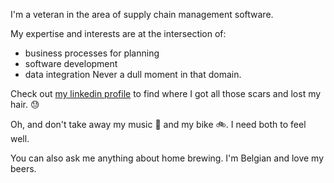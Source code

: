I'm a veteran in the area of supply chain management software. 

My expertise and interests are at the intersection of:
- business processes for planning
- software development
- data integration
Never a dull moment in that domain.

Check out [my linkedin profile](https://www.linkedin.com/in/johan-de-taeye-18455/) to find where I got all those scars and lost my hair. :sweat:

Oh, and don't take away my music :musical_note: and my bike :bike:. I need both to feel well.

You can also ask me anything about home brewing. I'm Belgian and love my beers.
